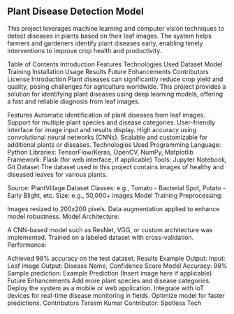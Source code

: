 ## Plant Disease Detection Model
This project leverages machine learning and computer vision techniques to detect diseases in plants based on their leaf images. The system helps farmers and gardeners identify plant diseases early, enabling timely interventions to improve crop health and productivity.

Table of Contents
Introduction
Features
Technologies Used
Dataset
Model Training
Installation
Usage
Results
Future Enhancements
Contributors
License
Introduction
Plant diseases can significantly reduce crop yield and quality, posing challenges for agriculture worldwide. This project provides a solution for identifying plant diseases using deep learning models, offering a fast and reliable diagnosis from leaf images.

Features
Automatic identification of plant diseases from leaf images.
Support for multiple plant species and disease categories.
User-friendly interface for image input and results display.
High accuracy using convolutional neural networks (CNNs).
Scalable and customizable for additional plants or diseases.
Technologies Used
Programming Language: Python
Libraries: TensorFlow/Keras, OpenCV, NumPy, Matplotlib
Framework: Flask (for web interface, if applicable)
Tools: Jupyter Notebook, Git
Dataset
The dataset used in this project contains images of healthy and diseased leaves for various plants.

Source: PlantVillage Dataset
Classes: e.g., Tomato - Bacterial Spot, Potato - Early Blight, etc.
Size: e.g., 50,000+ images
Model Training
Preprocessing:

Images resized to 200x200 pixels.
Data augmentation applied to enhance model robustness.
Model Architecture:

A CNN-based model such as ResNet, VGG, or custom architecture was implemented.
Trained on a labeled dataset with cross-validation.
Performance:

Achieved 98% accuracy on the test dataset.
Results
Example Output:
Input: Leaf image
Output: Disease Name, Confidence Score
Model Accuracy: 98%
Sample prediction:
Example Prediction (Insert image here if applicable)
Future Enhancements
Add more plant species and disease categories.
Deploy the system as a mobile or web application.
Integrate with IoT devices for real-time disease monitoring in fields.
Optimize model for faster predictions.
Contributors
Tarsem Kumar
Contributor: Spotless Tech


